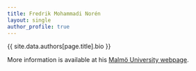 ```yaml
---
title: Fredrik Mohammadi Norén
layout: single
author_profile: true
---
```


{{ site.data.authors[page.title].bio }}

More information is available at his [Malmö University webpage](https://mau.se/personer/fredrik.noren/).